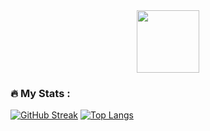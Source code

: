 <div id="header" align="center">
  <img src="https://media.giphy.com/media/EOmYN5kVP3W2Lyn6dx/giphy.gif" width="100"/>
</div>

### :fire: My Stats :
[![GitHub Streak](https://github-readme-streak-stats.herokuapp.com?user=ShinsuSenju&theme=dark&hide_border=true)](https://git.io/streak-stats)
[![Top Langs](https://github-readme-stats.vercel.app/api/top-langs/?username=ShinsuSenju&layout=compact&theme=vision-friendly-dark)](https://github.com/anuraghazra/github-readme-stats)
